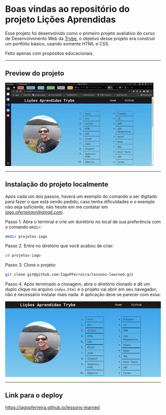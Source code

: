 # Boas vindas ao repositório do projeto Lições Aprendidas

Esse projeto foi desenvolvido como o primeiro projeto avaliativo do curso de Desenvolvimento Web da [Trybe](https://www.betrybe.com/?utm_medium=cpc&utm_source=google&utm_campaign=Brand&utm_content=ad03_din_h), o objetivo desse projeto era construir um portfólio básico, usando somente HTML e CSS.

Feito apenas com propósitos educacionais.

---

## Preview do projeto

![preview](./images/preview.gif)

---

## Instalação do projeto localmente

Após cada um dos passos, haverá um exemplo do comando a ser digitado para fazer o que está sendo pedido, caso tenha dificuldades e o exemplo não seja suficiente, não hesite em me contatar em *iago.pferreiravr@gmail.com*.

Passo 1. Abra o terminal e crie um duretório no local de sua preferência com o comando `mkdir`:

~~~bash
mkdir projetos-iago
~~~

Passo 2. Entre no diretório que você acabou de criar:

~~~bash
cd projetos-iago
~~~

Passo 3. Clone o projeto:

~~~bash
git clone git@github.com:IagoPFerreira/lessons-learned.git
~~~

Passo 4. Após terminado a clonagem, abra o diretório clonado e dê um duplo clique no arquivo `index.html` e o projeto vai abrir em seu navegador, não é necessário instalar mais nada. A aplicação deve se parecer com essa:

![preview](./images/lessons-learned.png)

---

## Link para o deploy

<https://iagopferreira.github.io/lessons-learned>

